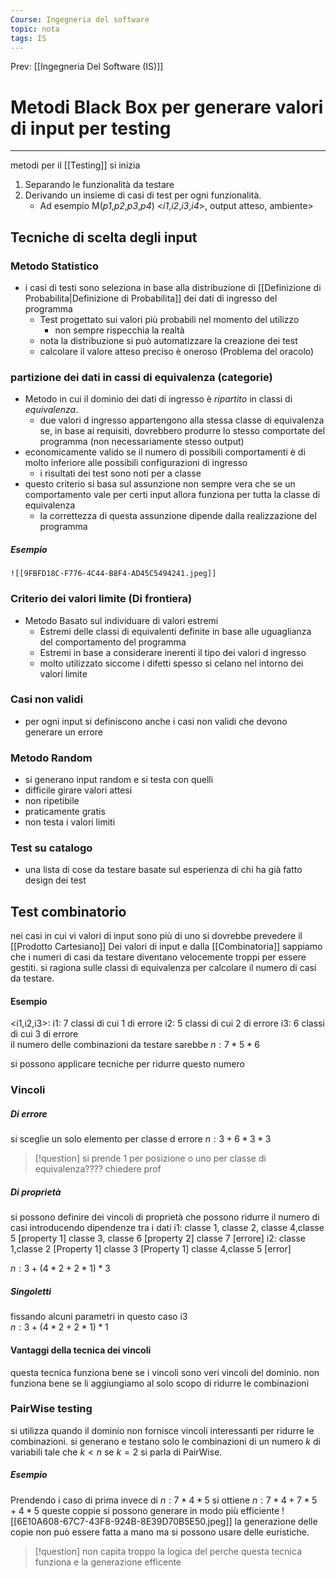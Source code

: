```yaml
---
Course: Ingegneria del software
topic: nota
tags: IS
---
```


Prev: [[Ingegneria Del Software (IS)]]

# Metodi Black Box per generare valori di input per testing
---
metodi per il [[Testing]] 
si inizia
1. Separando le funzionalità da testare
2. Derivando un insieme di casi di test per ogni funzionalità.
	- Ad esempio M(_p1_,_p2_,_p3_,_p4_)  <_i1_,_i2_,_i3_,_i4_>, output atteso, ambiente>


## Tecniche di scelta degli input

### Metodo Statistico
- i casi di testi sono seleziona in base alla distribuzione di [[Definizione di Probabilita|Definizione di Probabilita]] dei dati di ingresso del programma
	- Test progettato sui valori più probabili nel momento del utilizzo
		- non sempre rispecchia la realtà
	- nota la distribuzione si può automatizzare la creazione dei test
	- calcolare il valore atteso preciso è oneroso (Problema del oracolo)
### partizione dei dati in cassi di equivalenza (categorie)
- Metodo in cui il dominio dei dati di ingresso è _ripartito_ in classi di _equivalenza_.  
	- due valori  d ingresso appartengono alla stessa classe di equivalenza se, in base ai requisiti, dovrebbero produrre lo stesso comportate del programma (non necessariamente stesso output)
- economicamente valido se il numero di possibili comportamenti è di molto inferiore alle possibili configurazioni di ingresso
	- i risultati dei test sono noti per a classe  
- questo criterio si basa sul assunzione non sempre vera che se un comportamento vale per certi input allora funziona per tutta la classe di equivalenza 
	- la correttezza di questa assunzione dipende dalla realizzazione del programma
##### Esempio
	![[9FBFD18C-F776-4C44-B8F4-AD45C5494241.jpeg]]
### Criterio dei valori limite (Di frontiera) 
- Metodo Basato sul individuare di valori estremi 
	- Estremi delle classi di equivalenti definite in base alle uguaglianza del comportamento del programma
	- Estremi in base a considerare inerenti il tipo dei valori d ingresso 
	- molto utilizzato siccome i difetti spesso si celano nel intorno dei valori limite 
### Casi non validi 
- per ogni input si definiscono anche i casi non validi che devono generare un errore
### Metodo Random
- si generano input random e si testa con quelli
- difficile girare valori attesi
- non ripetibile 
- praticamente gratis 
- non testa i valori limiti

### Test su catalogo
- una lista di cose da testare basate sul esperienza di chi ha già fatto design dei test


## Test combinatorio
nei casi in cui vi valori di input sono più di uno si dovrebbe prevedere il [[Prodotto Cartesiano]] Dei valori di input e dalla [[Combinatoria]] sappiamo che i numeri di casi da testare diventano velocemente troppi per essere gestiti.
si ragiona sulle classi di equivalenza per calcolare il numero di casi da testare. 
#### Esempio
<i1,i2,i3>:
i1: 7 classi di cui 1 di errore
i2: 5 classi di cui 2 di errore 
i3: 6 classi di cui 3 di errore   
il numero delle combinazioni da testare sarebbe
$n:7*5*6$

si possono applicare tecniche per ridurre questo numero 
### Vincoli
##### Di errore
si sceglie un solo elemento per classe d errore
$n: 3 + 6*3*3$
> [!question] 
> si prende 1 per posizione o uno per classe di equivalenza???? chiedere prof
##### Di proprietà
si possono definire dei vincoli di proprietà che possono ridurre il numero di casi introducendo dipendenze tra i dati
i1:
	classe 1, classe 2, classe 4,classe 5 \[property 1\]
	classe 3, classe 6  \[property 2\]
	classe 7 \[errore\]
i2:
	classe 1,classe 2 \[Property 1\]
	classe 3	\[Property 1\]
	classe 4,classe 5 \[error\]

$n:3+(4*2+2*1) *3$

##### Singoletti
fissando alcuni parametri in questo caso i3  
$n:3+(4*2+2*1) *1$

#### Vantaggi della tecnica dei vincoli
questa tecnica funziona bene se i vincoli sono veri vincoli del dominio. non funziona bene se li aggiungiamo al solo scopo di ridurre le combinazioni 

### PairWise testing 
si utilizza quando il dominio non fornisce vincoli interessanti per ridurre le combinazioni. si generano e testano solo le combinazioni di un numero $k$ di variabili tale che $k<n$ se $k=2$ si parla di PairWise.

##### Esempio
Prendendo i caso di prima invece di $n:7*4*5$ si ottiene
$n:7*4+7*5+4*5$ queste coppie si possono generare in modo più efficiente 
![[6E10A608-67C7-43F8-924B-8E39D70B5E50.jpeg]]
la generazione delle copie non può essere fatta a mano ma si possono usare delle euristiche. 


> [!question]
> non capita troppo la logica del perche questa tecnica funziona e la generazione efficente